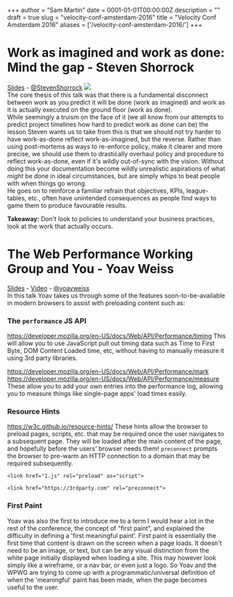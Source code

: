 +++
author = "Sam Martin"
date = 0001-01-01T00:00:00Z
description = ""
draft = true
slug = "velocity-conf-amsterdam-2016"
title = "Velocity Conf Amsterdam 2016"
aliases = ['/velocity-conf-amsterdam-2016/']
+++

# Work as imagined and work as done: Mind the gap - Steven Shorrock
[Slides](http://cdn.oreillystatic.com/en/assets/1/event/167/Work%20as%20imagined%20and%20work%20as%20done_%20Mind%20the%20gap%20Presentation.pdf) - [@StevenShorrock](https://twitter.com/StevenShorrock)
![](/images/2016/12/blog---velocity--1.png)  
The core thesis of this talk was that there is a fundamental disconnect between work as you predict it will be done (work as imagined) and work as it is actually executed on the ground floor (work as done).  
While seemingly a truism on the face of it (we all know from our attempts to predict project timelines how hard to predict work as done can be) the lesson Steven wants us to take from this is that we should not try harder to have work-as-done reflect work-as-imagined, but the reverse. Rather than using post-mortems as ways to re-enforce policy, make it clearer and more precise, we should use them to drastically overhaul policy and procedure to reflect work-as-done, even if it's wildly out-of-sync with the vision. Without doing this your documentation become wildly unrealistic aspirations of what *might* be done in ideal circumstances, but are simply whips to beat people with when things go wrong.  
He goes on to reinforce a familiar refrain that objectives, KPIs, league-tables, etc., often have unintended consequences as people find ways to game them to produce favourable results.

**Takeaway:** Don't look to policies to understand your business practices, look at the work that actually occurs. 

# The Web Performance Working Group and You - Yoav Weiss 
[Slides](https://yoavweiss.github.io/webperfwg_keynote_velocity_ams/#1) - [Video](https://www.oreilly.com/ideas/the-web-performance-working-group-and-you) - [@yoavweiss](https://twitter.com/yoavweiss)  
In this talk Yoav takes us through some of the features soon-to-be-available in modern browsers to assist with preloading content such as:
### The `performance` JS API   
https://developer.mozilla.org/en-US/docs/Web/API/Performance/timing
This will allow you to use JavaScript pull out timing data such as Time to First Byte, DOM Content Loaded time, etc, without having to manually measure it using 3rd party libraries.  
 
https://developer.mozilla.org/en-US/docs/Web/API/Performance/mark
https://developer.mozilla.org/en-US/docs/Web/API/Performance/measure
These allow you to add your own entries into the performance log, allowing you to measure things like single-page apps' load times easily.

### Resource Hints
https://w3c.github.io/resource-hints/
These hints allow the browser to preload pages, scripts, etc. that may be required once the user navigates to a subsequent page. They will be loaded after the main content of the page, and hopefully before the users' browser needs them!
`preconnect` prompts the browser to pre-warm an HTTP connection to a domain that may be required subsequently.

``` 
<link href="1.js" rel="preload" as="script">
```
```
<link href="https://3rdparty.com" rel="preconnect">
```

### First Paint
Yoav was also the first to introduce me to a term I would hear a lot in the rest of the conference, the concept of "first paint", and explained the difficulty in defining a 'first meaningful paint'.
First paint is essentially the first time that content is drawn on the screen when a page loads. It doesn't need to be an image, or text, but can be any visual distinction from the white page initially displayed when loading a site.
This may however look simply like a wireframe, or a nav bar, or even just a logo. So Yoav and the WPWG are trying to come up with a programmatic/universal definition of when the 'meaningful' paint has been made, when the page becomes useful to the user.

